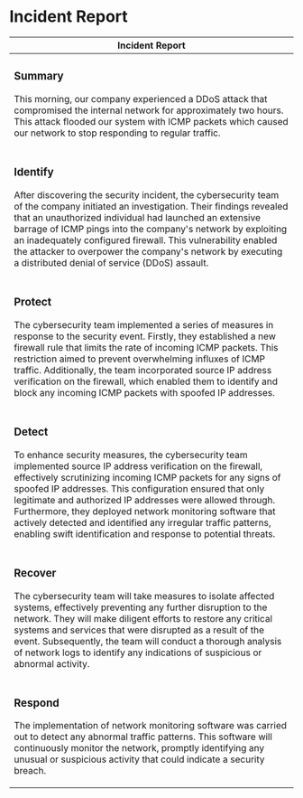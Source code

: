 # Incident Report

<table>
  <thead>
    <tr>
      <th>Incident Report</th>
    </tr>
  </thead>
  <tbody>
    <tr>
      <td>
        <h3>Summary</h3>
        <p>
          This morning, our company experienced a DDoS attack that compromised the internal network for approximately two hours. This attack flooded our system with ICMP packets which caused our network to stop responding to regular traffic.
        </p>
      </td>
    </tr>
    <tr>
      <td>
        <h3>Identify</h3>
        <p>
          After discovering the security incident, the cybersecurity team of the company initiated an investigation. Their findings revealed that an unauthorized individual had launched an extensive barrage of ICMP pings into the company's network by exploiting an inadequately configured firewall. This vulnerability enabled the attacker to overpower the company's network by executing a distributed denial of service (DDoS) assault.
        </p>
      </td>
    </tr>
    <tr>
      <td>
        <h3>Protect</h3>
        <p>
          The cybersecurity team implemented a series of measures in response to the security event. Firstly, they established a new firewall rule that limits the rate of incoming ICMP packets. This restriction aimed to prevent overwhelming influxes of ICMP traffic. Additionally, the team incorporated source IP address verification on the firewall, which enabled them to identify and block any incoming ICMP packets with spoofed IP addresses.
        </p>
      </td>
    </tr>
    <tr>
      <td>
        <h3>Detect</h3>
        <p>
          To enhance security measures, the cybersecurity team implemented source IP address verification on the firewall, effectively scrutinizing incoming ICMP packets for any signs of spoofed IP addresses. This configuration ensured that only legitimate and authorized IP addresses were allowed through. Furthermore, they deployed network monitoring software that actively detected and identified any irregular traffic patterns, enabling swift identification and response to potential threats.
        </p>
      </td>
    </tr>
    <tr>
      <td>
        <h3>Recover</h3>
        <p>
          The cybersecurity team will take measures to isolate affected systems, effectively preventing any further disruption to the network. They will make diligent efforts to restore any critical systems and services that were disrupted as a result of the event. Subsequently, the team will conduct a thorough analysis of network logs to identify any indications of suspicious or abnormal activity.
        </p>
      </td>
    </tr>
    <tr>
      <td>
        <h3>Respond</h3>
        <p>
          The implementation of network monitoring software was carried out to detect any abnormal traffic patterns. This software will continuously monitor the network, promptly identifying any unusual or suspicious activity that could indicate a security breach.
        </p>
      </td>
    </tr>
  </tbody>
</table>
